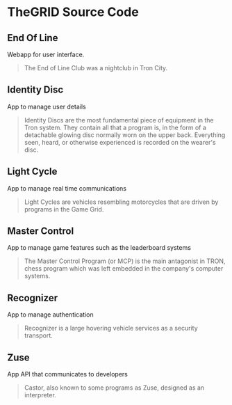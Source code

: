 # TheGRID Source Code

## End Of Line
Webapp for user interface.
> The End of Line Club was a nightclub in Tron City.

## Identity Disc
App to manage user details
> Identity Discs are the most fundamental piece of equipment in the Tron system. They contain all that a program is, in the form of a detachable glowing disc normally worn on the upper back. Everything seen, heard, or otherwise experienced is recorded on the wearer's disc.

## Light Cycle
App to manage real time communications
> Light Cycles are vehicles resembling motorcycles that are driven by programs in the Game Grid.

## Master Control
App to manage game features such as the leaderboard systems
> The Master Control Program (or MCP) is the main antagonist in TRON, chess program which was left embedded in the company's computer systems.

## Recognizer
App to manage authentication
> Recognizer is a large hovering vehicle services as a security transport.

## Zuse
App API that communicates to developers
> Castor, also known to some programs as Zuse, designed as an interpreter.
